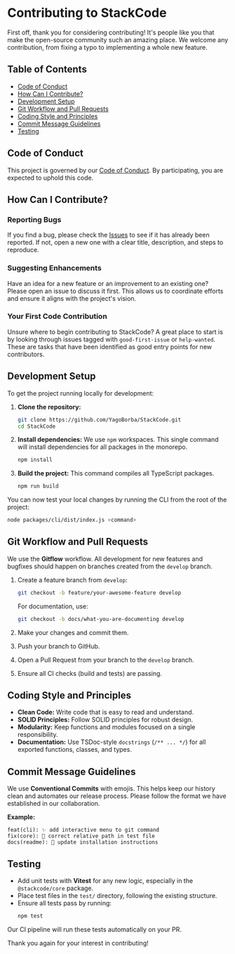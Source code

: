 
# Contributing to StackCode

First off, thank you for considering contributing! It's people like you that make the open-source community such an amazing place. We welcome any contribution, from fixing a typo to implementing a whole new feature.

## Table of Contents

- [Code of Conduct](#code-of-conduct)
- [How Can I Contribute?](#how-can-i-contribute)
- [Development Setup](#development-setup)
- [Git Workflow and Pull Requests](#git-workflow-and-pull-requests)
- [Coding Style and Principles](#coding-style-and-principles)
- [Commit Message Guidelines](#commit-message-guidelines)
- [Testing](#testing)

## Code of Conduct

This project is governed by our [Code of Conduct](CODE_OF_CONDUCT.md). By participating, you are expected to uphold this code.

## How Can I Contribute?

### Reporting Bugs
If you find a bug, please check the [Issues](https://github.com/YagoBorba/StackCode/issues) to see if it has already been reported. If not, open a new one with a clear title, description, and steps to reproduce.

### Suggesting Enhancements
Have an idea for a new feature or an improvement to an existing one? Please open an issue to discuss it first. This allows us to coordinate efforts and ensure it aligns with the project's vision.

### Your First Code Contribution
Unsure where to begin contributing to StackCode? A great place to start is by looking through issues tagged with `good-first-issue` or `help-wanted`. These are tasks that have been identified as good entry points for new contributors.

## Development Setup

To get the project running locally for development:

1.  **Clone the repository:**
    ```bash
    git clone https://github.com/YagoBorba/StackCode.git
    cd StackCode
    ```

2.  **Install dependencies:** We use `npm` workspaces. This single command will install dependencies for all packages in the monorepo.
    ```bash
    npm install
    ```

3.  **Build the project:** This command compiles all TypeScript packages.
    ```bash
    npm run build
    ```

You can now test your local changes by running the CLI from the root of the project:
```bash
node packages/cli/dist/index.js <command>
```

## Git Workflow and Pull Requests

We use the **Gitflow** workflow. All development for new features and bugfixes should happen on branches created from the `develop` branch.

1.  Create a feature branch from `develop`:
    ```bash
    git checkout -b feature/your-awesome-feature develop
    ```
    For documentation, use:
    ```bash
    git checkout -b docs/what-you-are-documenting develop
    ```

2.  Make your changes and commit them.  
3.  Push your branch to GitHub.  
4.  Open a Pull Request from your branch to the `develop` branch.  
5.  Ensure all CI checks (build and tests) are passing.

## Coding Style and Principles

- **Clean Code:** Write code that is easy to read and understand.  
- **SOLID Principles:** Follow SOLID principles for robust design.  
- **Modularity:** Keep functions and modules focused on a single responsibility.  
- **Documentation:** Use TSDoc-style `docstrings` (`/** ... */`) for all exported functions, classes, and types.

## Commit Message Guidelines

We use **Conventional Commits** with emojis. This helps keep our history clean and automates our release process. Please follow the format we have established in our collaboration.

**Example:**
```
feat(cli): ✨ add interactive menu to git command  
fix(core): 🐛 correct relative path in test file  
docs(readme): 📝 update installation instructions
```

## Testing

- Add unit tests with **Vitest** for any new logic, especially in the `@stackcode/core` package.  
- Place test files in the `test/` directory, following the existing structure.  
- Ensure all tests pass by running:
    ```bash
    npm test
    ```

Our CI pipeline will run these tests automatically on your PR.

Thank you again for your interest in contributing!
